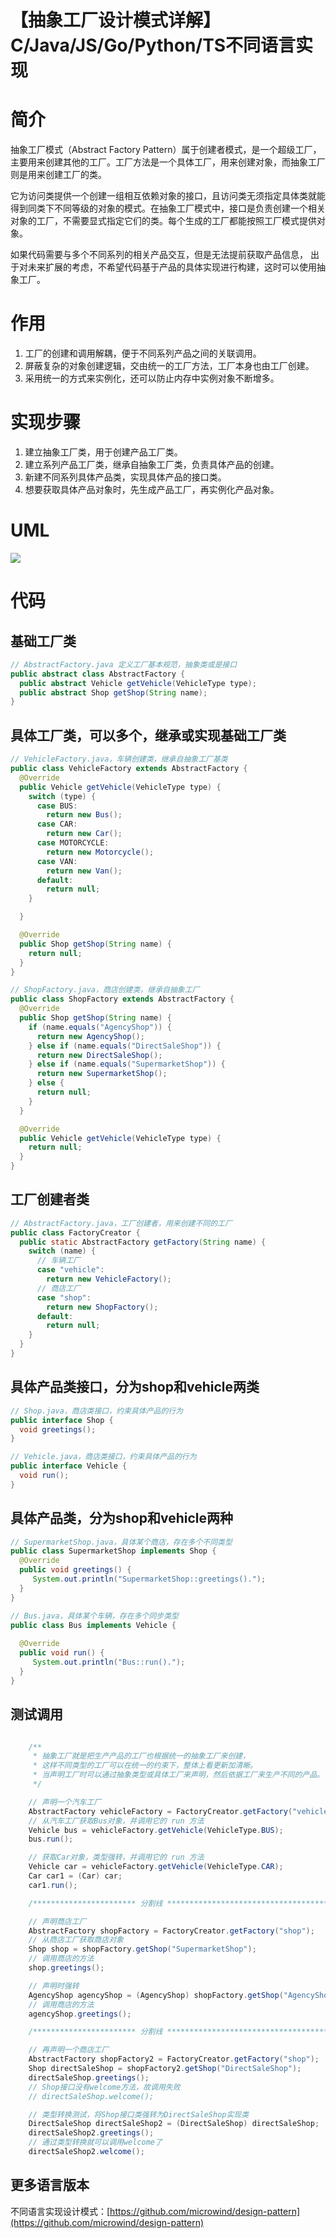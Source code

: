 # 【抽象工厂设计模式详解】C/Java/JS/Go/Python/TS不同语言实现
# 简介
抽象工厂模式（Abstract Factory Pattern）属于创建者模式，是一个超级工厂，主要用来创建其他的工厂。工厂方法是一个具体工厂，用来创建对象，而抽象工厂则是用来创建工厂的类。

它为访问类提供一个创建一组相互依赖对象的接口，且访问类无须指定具体类就能得到同类下不同等级的对象的模式。在抽象工厂模式中，接口是负责创建一个相关对象的工厂，不需要显式指定它们的类。每个生成的工厂都能按照工厂模式提供对象。

如果代码需要与多个不同系列的相关产品交互，但是无法提前获取产品信息， 出于对未来扩展的考虑，不希望代码基于产品的具体实现进行构建，这时可以使用抽象工厂。

# 作用
1. 工厂的创建和调用解耦，便于不同系列产品之间的关联调用。
2. 屏蔽复杂的对象创建逻辑，交由统一的工厂方法，工厂本身也由工厂创建。
3. 采用统一的方式来实例化，还可以防止内存中实例对象不断增多。

# 实现步骤
1. 建立抽象工厂类，用于创建产品工厂类。
2. 建立系列产品工厂类，继承自抽象工厂类，负责具体产品的创建。
3. 新建不同系列具体产品类，实现具体产品的接口类。
4. 想要获取具体产品对象时，先生成产品工厂，再实例化产品对象。

# UML
<img src="../docs/uml/abstract-factory.png">

# 代码

## 基础工厂类
```java
// AbstractFactory.java 定义工厂基本规范，抽象类或是接口
public abstract class AbstractFactory {
  public abstract Vehicle getVehicle(VehicleType type);
  public abstract Shop getShop(String name);
}
```

## 具体工厂类，可以多个，继承或实现基础工厂类
```java
// VehicleFactory.java，车辆创建类，继承自抽象工厂基类
public class VehicleFactory extends AbstractFactory {
  @Override
  public Vehicle getVehicle(VehicleType type) {
    switch (type) {
      case BUS:
        return new Bus();
      case CAR:
        return new Car();
      case MOTORCYCLE:
        return new Motorcycle();
      case VAN:
        return new Van();
      default:
        return null;
    }

  }

  @Override
  public Shop getShop(String name) {
    return null;
  }
}
```

```java
// ShopFactory.java，商店创建类，继承自抽象工厂
public class ShopFactory extends AbstractFactory {
  @Override
  public Shop getShop(String name) {
    if (name.equals("AgencyShop")) {
      return new AgencyShop();
    } else if (name.equals("DirectSaleShop")) {
      return new DirectSaleShop();
    } else if (name.equals("SupermarketShop")) {
      return new SupermarketShop();
    } else {
      return null;
    }
  }

  @Override
  public Vehicle getVehicle(VehicleType type) {
    return null;
  }
}
```

## 工厂创建者类
```java
// AbstractFactory.java，工厂创建者，用来创建不同的工厂
public class FactoryCreator {
  public static AbstractFactory getFactory(String name) {
    switch (name) {
      // 车辆工厂
      case "vehicle":
        return new VehicleFactory();
      // 商店工厂
      case "shop":
        return new ShopFactory();
      default:
        return null;
    }
  }
}
```


## 具体产品类接口，分为shop和vehicle两类
```java
// Shop.java，商店类接口，约束具体产品的行为
public interface Shop {
  void greetings();
}
```

```java
// Vehicle.java，商店类接口，约束具体产品的行为
public interface Vehicle {
  void run();
}
```

## 具体产品类，分为shop和vehicle两种
```java
// SupermarketShop.java，具体某个商店，存在多个不同类型
public class SupermarketShop implements Shop {
  @Override
  public void greetings() {
     System.out.println("SupermarketShop::greetings().");
  }
}
```

```java
// Bus.java，具体某个车辆，存在多个同步类型
public class Bus implements Vehicle {
 
  @Override
  public void run() {
     System.out.println("Bus::run().");
  }
}
```

## 测试调用
```java

    /**
     * 抽象工厂就是把生产产品的工厂也根据统一的抽象工厂来创建，
     * 这样不同类型的工厂可以在统一的约束下，整体上看更新加清晰。
     * 当声明工厂时可以通过抽象类型或具体工厂来声明，然后依据工厂来生产不同的产品。
     */

    // 声明一个汽车工厂
    AbstractFactory vehicleFactory = FactoryCreator.getFactory("vehicle");
    // 从汽车工厂获取Bus对象，并调用它的 run 方法
    Vehicle bus = vehicleFactory.getVehicle(VehicleType.BUS);
    bus.run();

    // 获取Car对象，类型强转，并调用它的 run 方法
    Vehicle car = vehicleFactory.getVehicle(VehicleType.CAR);
    Car car1 = (Car) car;
    car1.run();

    /*********************** 分割线 ******************************************/

    // 声明商店工厂
    AbstractFactory shopFactory = FactoryCreator.getFactory("shop");
    // 从商店工厂获取商店对象
    Shop shop = shopFactory.getShop("SupermarketShop");
    // 调用商店的方法
    shop.greetings();

    // 声明时强转
    AgencyShop agencyShop = (AgencyShop) shopFactory.getShop("AgencyShop");
    // 调用商店的方法
    agencyShop.greetings();

    /*********************** 分割线 ******************************************/

    // 再声明一个商店工厂
    AbstractFactory shopFactory2 = FactoryCreator.getFactory("shop");
    Shop directSaleShop = shopFactory2.getShop("DirectSaleShop");
    directSaleShop.greetings();
    // Shop接口没有welcome方法，故调用失败
    // directSaleShop.welcome();

    // 类型转换测试，将Shop接口类强转为DirectSaleShop实现类
    DirectSaleShop directSaleShop2 = (DirectSaleShop) directSaleShop;
    directSaleShop2.greetings();
    // 通过类型转换就可以调用welcome了
    directSaleShop2.welcome();
```

## 更多语言版本
不同语言实现设计模式：[https://github.com/microwind/design-pattern](https://github.com/microwind/design-pattern)
